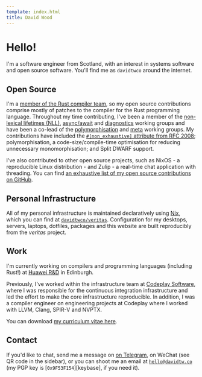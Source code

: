 ```yaml
---
template: index.html
title: David Wood
---
```

# Hello!
I'm a software engineer from Scotland, with an interest in systems software and open source
software. You'll find me as `davidtwco` around the internet.

## Open Source
I'm a [member of the Rust compiler team][compiler_team_member], so my open source contributions
comprise mostly of patches to the compiler for the Rust programming language. Throughout my time
contributing, I've been a member of the [non-lexical lifetimes (NLL)][wg_nll],
[async/await][wg_async_await] and [diagnostics][wg_diagnostics] working groups and have been a
co-lead of the [polymorphisation][wg_polymorphisation] and [meta][wg_meta] working groups. My
contributions have included the [`#[non_exhaustive]` attribute from RFC 2008][rfc_2008];
polymorphisation, a code-size/compile-time optimisation for reducing unnecessary monomorphisation;
and Split DWARF support.

I've also contributed to other open source projects, such as NixOS - a reproducible Linux
distribution - and Zulip - a real-time chat application with threading. You can find [an exhaustive
list of my open source contributions on GitHub][prs].

## Personal Infrastructure
All of my personal infrastructure is maintained declaratively using [Nix][nix], which you can find
at [`davidtwco/veritas`][veritas]. Configuration for my desktops, servers, laptops, dotfiles,
packages and this website are built reproducibly from the *veritas* project.

## Work
I'm currently working on compilers and programming languages (including Rust!) at
[Huawei R&D][huawei] in Edinburgh.

Previously, I've worked within the infrastructure team at [Codeplay Software][codeplay], where I was
responsible for the continuous integration infrastructure and led the effort to make the core
infrastructure reproducible. In addition, I was a compiler engineer on engineering projects at
Codeplay where I worked with LLVM, Clang, SPIR-V and NVPTX.

You can download [my curriculum vitae here](/curriculum_vitae.pdf).

## Contact
If you'd like to chat, send me a message on [on Telegram][telegram], on WeChat (see QR code
in the sidebar), or you can shoot me an email at [`hello@davidtw.co`][email] (my PGP key is
[`0x9F53F154`][keybase], if you need it).

[codeplay]: https://codeplay.com/
[compiler_team_member]: https://www.rust-lang.org/governance/teams/compiler
[email]: mailto:hello@davidtw.co
[huawei]: https://www.huawei.com/uk/corporate-information/research-development
[nix]: https://nixos.org/
[prs]: https://github.com/search?q=is%3Apr+author%3Adavidtwco
[rfc_2008]: https://github.com/rust-lang/rfcs/blob/master/text/2008-non-exhaustive.md
[telegram]: https://t.me/davidtwco
[veritas]: https://github.com/davidtwco/veritas
[wg_async_await]: https://rust-lang.github.io/compiler-team/working-groups/async-await/
[wg_diagnostics]: https://rust-lang.github.io/compiler-team/working-groups/diagnostics/
[wg_meta]: https://rust-lang.github.io/compiler-team/working-groups/meta/
[wg_nll]: https://rust-lang.github.io/compiler-team/working-groups/nll/
[wg_polymorphisation]: https://rust-lang.github.io/compiler-team/working-groups/polymorphization/
